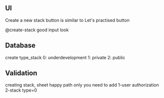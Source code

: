 ## UI

Create a new stack button is similar to Let's practised button

@create-stack
good input look

## Database

create type_stack
0: underdevelopment
1: private
2: public

## Validation
creating stack, sheet happy path only
you need to add
 1-user authorization
 2-stack type=0